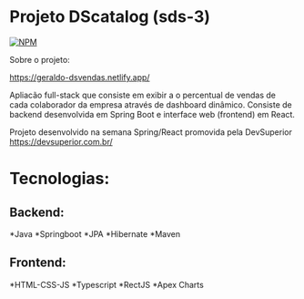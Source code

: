 # Projeto DScatalog (sds-3)
[![NPM](https://img.shields.io/npm/l/react)](https://github.com/Geraldo-git/projeto-sds3/blob/main/LICENSE)

Sobre o projeto:

https://geraldo-dsvendas.netlify.app/

Apliacão full-stack que consiste em exibir a o percentual de vendas de cada colaborador da empresa através de dashboard dinâmico. Consiste de backend desenvolvida em Spring Boot e interface web (frontend) em React. 

 Projeto desenvolvido na semana Spring/React promovida pela DevSuperior   https://devsuperior.com.br/


# Tecnologias:

## Backend:
*Java
*Springboot
*JPA
*Hibernate
*Maven

## Frontend:
*HTML-CSS-JS
*Typescript
*RectJS
*Apex Charts
